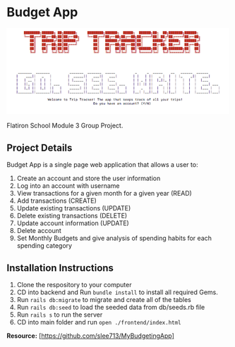 # Budget App

![alt text](https://github.com/slee713/Trip_Tracker/blob/master/Screen%20Shot%202020-07-30%20at%203.03.53%20PM.png)

Flatiron School Module 3 Group Project. 

## Project Details

Budget App is a single page web application that allows a user to:

1. Create an account and store the user information
2. Log into an account with username
3. View transactions for a given month for a given year (READ)
4. Add transactions (CREATE)
5. Update existing transactions (UPDATE)
6. Delete existing transactions (DELETE)
7. Update account information (UPDATE)
8. Delete account
9. Set Monthly Budgets and give analysis of spending habits for each spending category


## Installation Instructions

1. Clone the respository to your computer
2. CD into backend and Run `bundle install` to install all required Gems.
3. Run `rails db:migrate` to migrate and create all of the tables
4. Run `rails db:seed` to load the seeded data from db/seeds.rb file
5. Run `rails s` to run the server
6. CD into main folder and run `open ./frontend/index.html`

  **Resource:** [https://github.com/slee713/MyBudgetingApp]
